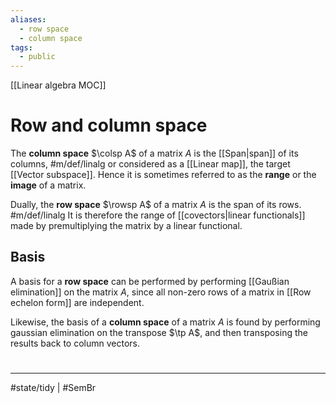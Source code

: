 ```yaml
---
aliases:
  - row space
  - column space
tags:
  - public
---
```

[[Linear algebra MOC]]
# Row and column space
The **column space** $\colsp A$ of a matrix $A$ is the [[Span|span]] of its columns, #m/def/linalg 
or considered as a [[Linear map]],
the target [[Vector subspace]].
Hence it is sometimes referred to as the **range** or the **image** of a matrix.

Dually, the **row space** $\rowsp A$ of a matrix $A$ is the span of its rows. #m/def/linalg 
It is therefore the range of [[covectors|linear functionals]] made by premultiplying the matrix by a linear functional.

## Basis
A basis for a **row space** can be performed by performing [[Gaußian elimination]] on the matrix $A$,
since all non-zero rows of a matrix in [[Row echelon form]] are independent.

Likewise, the basis of a **column space** of a matrix $A$ 
is found by performing gaussian elimination on the transpose $\tp A$,
and then transposing the results back to column vectors.
#
---
#state/tidy | #SemBr
